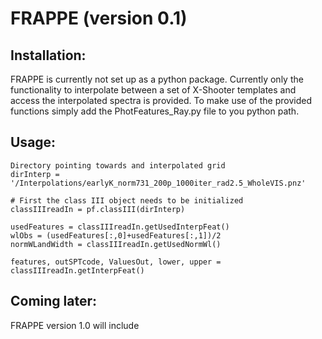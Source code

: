 # FRAPPE (version 0.1)

## Installation:

FRAPPE is currently not set up as a python package.
Currently only the functionality to interpolate between a set of X-Shooter templates and access the interpolated spectra is provided.
To make use of the provided functions simply add the PhotFeatures_Ray.py file to you python path.


## Usage:



```
Directory pointing towards and interpolated grid
dirInterp = '/Interpolations/earlyK_norm731_200p_1000iter_rad2.5_WholeVIS.pnz'

# First the class III object needs to be initialized
classIIIreadIn = pf.classIII(dirInterp)

usedFeatures = classIIIreadIn.getUsedInterpFeat()
wlObs = (usedFeatures[:,0]+usedFeatures[:,1])/2
normWLandWidth = classIIIreadIn.getUsedNormWl()

features, outSPTcode, ValuesOut, lower, upper = classIIIreadIn.getInterpFeat()
```

## Coming later:
FRAPPE version 1.0 will include 
